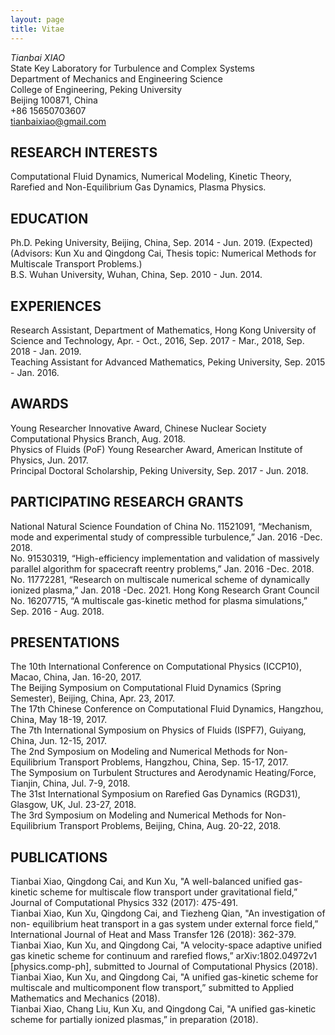 ```yaml
---
layout: page
title: Vitae
---
```


*Tianbai XIAO*  
State Key Laboratory for Turbulence and Complex Systems  
Department of Mechanics and Engineering Science  
College of Engineering, Peking University  
Beijing 100871, China  
+86 15650703607  
tianbaixiao@gmail.com

## RESEARCH INTERESTS
Computational Fluid Dynamics, Numerical Modeling, Kinetic Theory, Rarefied and Non-Equilibrium Gas Dynamics, Plasma Physics.

## EDUCATION
Ph.D. Peking University, Beijing, China, Sep. 2014 - Jun. 2019. (Expected) (Advisors: Kun Xu and Qingdong Cai, Thesis topic: Numerical Methods for
Multiscale Transport Problems.)  
B.S. Wuhan University, Wuhan, China, Sep. 2010 - Jun. 2014.

## EXPERIENCES
Research Assistant, Department of Mathematics, Hong Kong University of Science and Technology, Apr. - Oct., 2016, Sep. 2017 - Mar., 2018, Sep. 2018 - Jan. 2019.  
Teaching Assistant for Advanced Mathematics, Peking University, Sep. 2015 - Jan. 2016.

## AWARDS
Young Researcher Innovative Award, Chinese Nuclear Society Computational Physics Branch, Aug. 2018.  
Physics of Fluids (PoF) Young Researcher Award, American Institute of Physics, Jun. 2017.  
Principal Doctoral Scholarship, Peking University, Sep. 2017 - Jun. 2018.

## PARTICIPATING RESEARCH GRANTS
National Natural Science Foundation of China
No. 11521091, “Mechanism, mode and experimental study of compressible turbulence,” Jan. 2016 -Dec. 2018.  
No. 91530319, “High-efficiency implementation and validation of massively parallel algorithm for spacecraft reentry problems,” Jan. 2016 -Dec. 2018.  
No. 11772281, “Research on multiscale numerical scheme of dynamically ionized plasma,” Jan. 2018 -Dec. 2021.
Hong Kong Research Grant Council  
No. 16207715, “A multiscale gas-kinetic method for plasma simulations,” Sep. 2016 - Aug. 2018.  

## PRESENTATIONS
The 10th International Conference on Computational Physics (ICCP10), Macao, China, Jan. 16-20, 2017.  
The Beijing Symposium on Computational Fluid Dynamics (Spring Semester), Beijing, China, Apr. 23, 2017.  
The 17th Chinese Conference on Computational Fluid Dynamics, Hangzhou, China, May 18-19, 2017.  
The 7th International Symposium on Physics of Fluids (ISPF7), Guiyang, China, Jun. 12-15, 2017.  
The 2nd Symposium on Modeling and Numerical Methods for Non-Equilibrium Transport Problems, Hangzhou, China, Sep. 15-17, 2017.  
The Symposium on Turbulent Structures and Aerodynamic Heating/Force, Tianjin, China, Jul. 7-9, 2018.  
The 31st International Symposium on Rarefied Gas Dynamics (RGD31), Glasgow, UK, Jul. 23-27, 2018.  
The 3rd Symposium on Modeling and Numerical Methods for Non-Equilibrium Transport Problems, Beijing, China, Aug. 20-22, 2018.  

## PUBLICATIONS
Tianbai Xiao, Qingdong Cai, and Kun Xu, "A well-balanced unified gas-kinetic scheme for multiscale flow transport under gravitational field,” Journal of Computational Physics 332 (2017): 475-491.  
Tianbai Xiao, Kun Xu, Qingdong Cai, and Tiezheng Qian, "An investigation of non- equilibrium heat transport in a gas system under external force field,” International Journal of Heat and Mass Transfer 126 (2018): 362-379.  
Tianbai Xiao, Kun Xu, and Qingdong Cai, "A velocity-space adaptive unified gas kinetic scheme for continuum and rarefied flows,” arXiv:1802.04972v1 [physics.comp-ph], submitted to Journal of Computational Physics (2018).  
Tianbai Xiao, Kun Xu, and Qingdong Cai, "A unified gas-kinetic scheme for multiscale and multicomponent flow transport,” submitted to Applied Mathematics and Mechanics (2018).  
Tianbai Xiao, Chang Liu, Kun Xu, and Qingdong Cai, "A unified gas-kinetic scheme for partially ionized plasmas,” in preparation (2018).  
